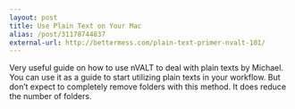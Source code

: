 ```yaml
---
layout: post
title: Use Plain Text on Your Mac
alias: /post/31178744837
external-url: http://bettermess.com/plain-text-primer-nvalt-101/
---
```

Very useful guide on how to use nVALT to deal with plain texts by Michael. You can use it as a guide to start utilizing plain texts in your workflow. But don’t expect to completely remove folders with this method. It does reduce the number of folders.